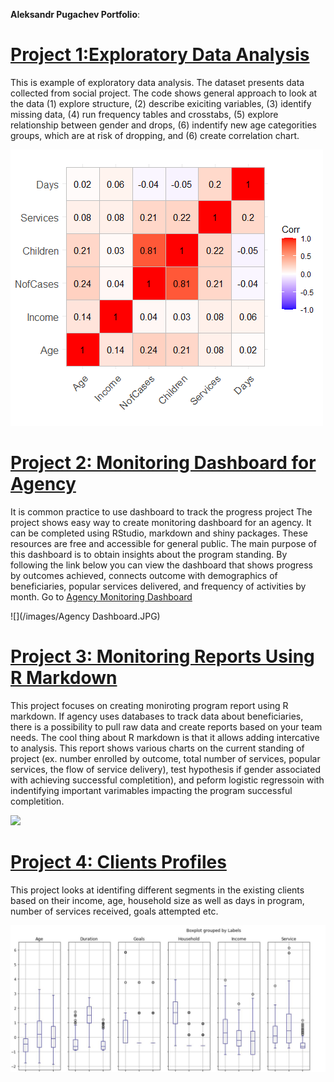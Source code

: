 
**Aleksandr Pugachev Portfolio**:


# [Project 1:Exploratory Data Analysis](https://github.com/sashadata/project_correlation-.git)

This is example of exploratory data analysis. The dataset presents data collected from social project. The code shows general approach to look at the data (1) explore structure, (2) describe exiciting variables, (3) identify missing data, (4) run frequency tables and crosstabs, (5) explore relationship between gender and drops, (6) indentify new age categorities groups, which are at risk of dropping, and (6) create correlation chart.

![](/images/Rplot.png)


# [Project 2: Monitoring Dashboard for Agency](https://github.com/sashadata/project_monitoring-dashboard.git)

It is common practice to use dashboard to track the progress project The project shows easy way to create monitoring dashboard for an agency. It can be completed using RStudio, markdown and shiny packages. These resources are free and accessible for general public. The main purpose of this dashboard is to obtain insights about the program standing. By following the link below you can view the dashboard that shows progress by outcomes achieved, connects outcome with demographics of beneficiaries, popular services delivered, and frequency of activities by month. Go to [Agency Monitoring Dashboard](https://aleksandr-pugachev.shinyapps.io/Dashboard/?_ga=2.76574870.247857756.1654793361-1854485590.1654793361)

![](/images/Agency Dashboard.JPG)


# [Project 3: Monitoring Reports Using R Markdown](https://github.com/sashadata/monitoring-reports-using-r-markdown.git)  


This project focuses on creating moniroting program report using R markdown. If agency uses databases to track data about beneficiaries, there is a possibility to pull raw data and create reports based on your team needs. The cool thing about R markdown is that it allows adding intercative to analysis. This report shows various charts on the current standing of project (ex. number enrolled by outcome, total number of services, popular services, the flow of service delivery), test hypothesis if gender associated with achieving successful completition), and peform logistic regressoin with indentifying important varimables impacting the program successful completition.  


![](/images/Rmarkdown.gif)


# [Project 4: Clients Profiles](https://github.com/sashadata/clients-profiles.git) 

This project looks at identifing different segments in the existing clients based on their income, age, household size as well as days in program, number of services received, goals attempted etc. 

![](/images/segment.JPG)
